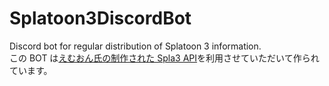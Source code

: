 # Splatoon3DiscordBot

Discord bot for regular distribution of Splatoon 3 information.  
この BOT は[えむおん氏の制作された Spla3 API](https://spla3.yuu26.com/)を利用させていただいて作られています。
